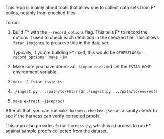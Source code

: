 This repo is mainly about tools
that allow one to collect data sets from F\* builds,
notably from checked files.

To run:
 1. Build F\* with the `--record_options` flag.
    This tells F\* to record the options it used to check each definition
    in the checked file. This allows `fstar_insights` to preserve this in
    the data set.

    Typically, if you're building F\* itself, this would be `OTHERFLAGS='--record_options' make -jN`

 2. Make sure you have done `eval $(opam env)` and set the `FSTAR_HOME` environment variable.

 3. `make -C fstar_insights`

 4. `./ingest.py .../path/to/FStar` (or `./ingest.py .../path/to/everest`)

 5. `make extract -j$(nproc)`

<!--
explain where the files are stored and what info they contain
-->

After all that, you can run `make harness-checked.json`
as a sanity check to see if the harness can verify extracted proofs.

This repo also provides `fstar_harness.py`, which is a harness to run F\*
against sample proofs collected from the dataset.
